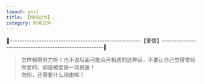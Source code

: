 ```yaml
---
layout: post
title: 【时间之外】..
category: 时间之外
---
```

🍑------------------------------------------------------【爱情】------------------------------------------------------🍑
>怎样都得努力呀！也不说后面可能会再相遇的这种话，不要让自己觉得曾经所爱的、抑或被爱是一场荒唐！<br/>
>向阳，还需要什么理由嘛？